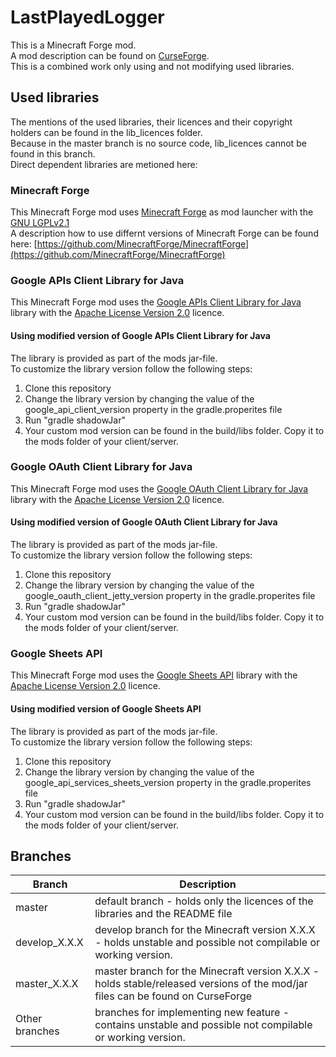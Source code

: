 # LastPlayedLogger

This is a Minecraft Forge mod.  
A mod description can be found on [CurseForge](https://www.curseforge.com/minecraft/mc-mods/mumble-integration).  
This is a combined work only using and not modifying used libraries.

## Used libraries

The mentions of the used libraries, their licences and their copyright holders can be found in the lib_licences folder.  
Because in the master branch is no source code, lib_licences cannot be found in this branch.  
Direct dependent libraries are metioned here:

### Minecraft Forge

This Minecraft Forge mod uses [Minecraft Forge](https://github.com/MinecraftForge/MinecraftForge) as mod launcher with the [GNU LGPLv2.1](https://www.gnu.org/licenses/old-licenses/lgpl-2.1.en.html)  
A description how to use differnt versions of Minecraft Forge can be found here: [https://github.com/MinecraftForge/MinecraftForge](https://github.com/MinecraftForge/MinecraftForge)

### Google APIs Client Library for Java

This Minecraft Forge mod uses the [Google APIs Client Library for Java](https://developers.google.com/api-client-library/java) library with the [Apache License Version 2.0](https://www.apache.org/licenses/LICENSE-2.0) licence.

#### Using modified version of Google APIs Client Library for Java

The library is provided as part of the mods jar-file.  
To customize the library version follow the following steps:
1. Clone this repository
2. Change the library version by changing the value of the google_api_client_version property in the gradle.properites file
3. Run "gradle shadowJar"
4. Your custom mod version can be found in the build/libs folder. Copy it to the mods folder of your client/server.

### Google OAuth Client Library for Java

This Minecraft Forge mod uses the [Google OAuth Client Library for Java](https://developers.google.com/api-client-library/java/google-oauth-java-client) library with the [Apache License Version 2.0](https://www.apache.org/licenses/LICENSE-2.0) licence.

#### Using modified version of Google OAuth Client Library for Java

The library is provided as part of the mods jar-file.  
To customize the library version follow the following steps:
1. Clone this repository
2. Change the library version by changing the value of the google_oauth_client_jetty_version property in the gradle.properites file
3. Run "gradle shadowJar"
4. Your custom mod version can be found in the build/libs folder. Copy it to the mods folder of your client/server.

### Google Sheets API

This Minecraft Forge mod uses the [Google Sheets API](https://developers.google.com/sheets/api) library with the [Apache License Version 2.0](https://www.apache.org/licenses/LICENSE-2.0) licence.

#### Using modified version of Google Sheets API

The library is provided as part of the mods jar-file.  
To customize the library version follow the following steps:
1. Clone this repository
2. Change the library version by changing the value of the google_api_services_sheets_version property in the gradle.properites file
3. Run "gradle shadowJar"
4. Your custom mod version can be found in the build/libs folder. Copy it to the mods folder of your client/server.

## Branches

| Branch  | Description |
| ------------- | ------------- |
| master | default branch - holds only the licences of the libraries and the README file |
| develop_X.X.X | develop branch for the Minecraft version X.X.X - holds unstable and possible not compilable or working version. |
| master_X.X.X | master branch for the Minecraft version X.X.X - holds stable/released versions of the mod/jar files can be found on CurseForge |
| Other branches | branches for implementing new feature - contains unstable and possible not compilable or working version. |
